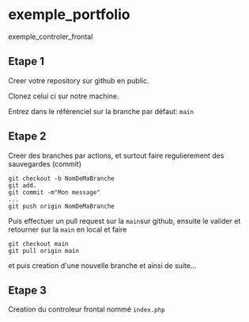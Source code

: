 # exemple_portfolio
exemple_controler_frontal 

## Etape 1
Creer votre repository sur github en public.

Clonez celui ci sur notre machine.

Entrez dans le référenciel sur la branche par défaut: `main`

## Etape 2 
Creer des branches par actions, et surtout faire regulierement des sauvegardes (commit)

    git checkout -b NomDeMaBranche
    git add.
    git commit -m"Mon message"
    ...
    git push origin NomDeMaBranche

Puis effectuer un pull request sur la `main`sur github, ensuite le valider et retourner sur la `main` en local et faire 

    git checkout main 
    git pull origin main

et puis creation d'une nouvelle branche et ainsi de suite...

## Etape 3
Creation du controleur frontal nommé `index.php`
